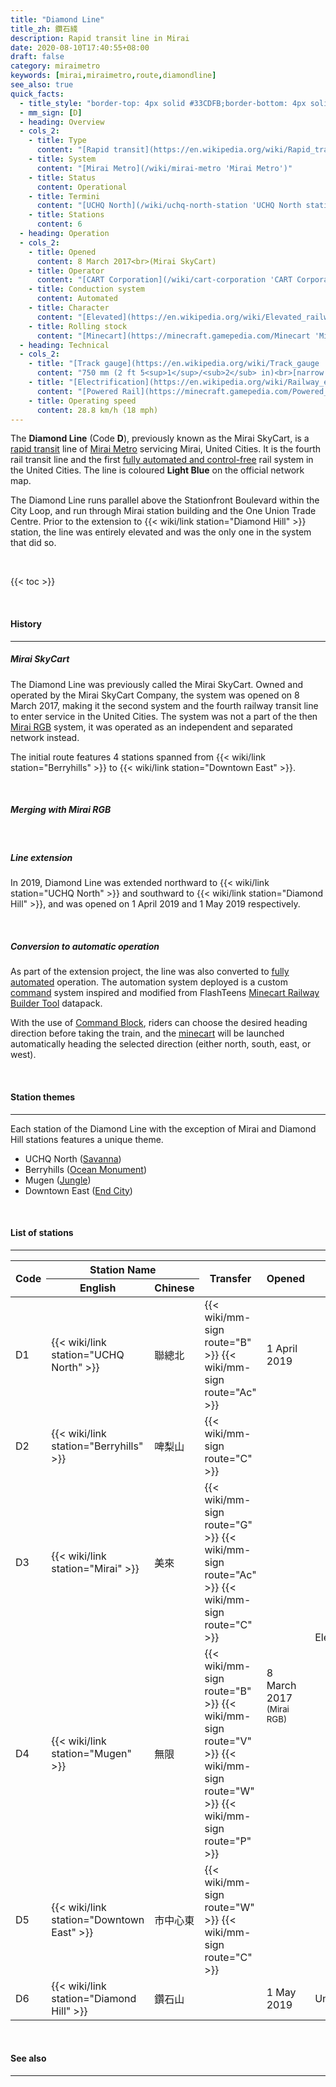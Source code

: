 ```yaml
---
title: "Diamond Line"
title_zh: 鑽石綫
description: Rapid transit line in Mirai
date: 2020-08-10T17:40:55+08:00
draft: false
category: miraimetro
keywords: [mirai,miraimetro,route,diamondline]
see_also: true
quick_facts:
  - title_style: "border-top: 4px solid #33CDFB;border-bottom: 4px solid #33CDFB;padding:2px 0;"
  - mm_sign: [D]
  - heading: Overview
  - cols_2:
    - title: Type
      content: "[Rapid transit](https://en.wikipedia.org/wiki/Rapid_transit 'Rapid transit')"
    - title: System
      content: "[Mirai Metro](/wiki/mirai-metro 'Mirai Metro')"
    - title: Status
      content: Operational
    - title: Termini
      content: "[UCHQ North](/wiki/uchq-north-station 'UCHQ North station')<br>[Diamond Hill](/wiki/diamond-hill-station 'Diamond Hill station')"
    - title: Stations
      content: 6
  - heading: Operation
  - cols_2:
    - title: Opened
      content: 8 March 2017<br>(Mirai SkyCart)
    - title: Operator
      content: "[CART Corporation](/wiki/cart-corporation 'CART Corporation')"
    - title: Conduction system
      content: Automated
    - title: Character
      content: "[Elevated](https://en.wikipedia.org/wiki/Elevated_railway 'Elevated railway') and underground"
    - title: Rolling stock
      content: "[Minecart](https://minecraft.gamepedia.com/Minecart 'Minecart')<br>(Light Blue [Concrete](https://minecraft.gamepedia.com/Concrete 'Concrete'))"
  - heading: Technical
  - cols_2:
    - title: "[Track gauge](https://en.wikipedia.org/wiki/Track_gauge 'Track gauge')"
      content: "750 mm (2 ft ​5<sup>1</sup>/<sub>2</sub> in)<br>[narrow gauge](https://en.wikipedia.org/wiki/Narrow-gauge_railway 'Narrow-gauge railway')"
    - title: "[Electrification](https://en.wikipedia.org/wiki/Railway_electrification_system 'Railway electrification system')"
      content: "[Powered Rail](https://minecraft.gamepedia.com/Powered_Rail 'Powered Rail')"
    - title: Operating speed
      content: 28.8 km/h (18 mph)
---
```


The **Diamond Line** (Code **D**), previously known as the Mirai SkyCart, is a [rapid transit](https://en.wikipedia.org/wiki/Rapid_transit "Rapid transit") line of [Mirai Metro](/wiki/mirai-metro "Mirai Metro") servicing Mirai, United Cities. It is the fourth rail transit line and the first [fully automated and control-free](https://en.wikipedia.org/wiki/Automatic_train_operation "Automatic train operation") rail system in the United Cities. The line is coloured **<span class="text-dl">Light Blue</span>** on the official network map.

The Diamond Line runs parallel above the Stationfront Boulevard within the City Loop, and run through Mirai station building and the One Union Trade Centre. Prior to the extension to {{< wiki/link station="Diamond Hill" >}} station, the line was entirely elevated and was the only one in the system that did so.

<br>

{{< toc >}}

<br>

#### History

---

##### Mirai SkyCart

The Diamond Line was previously called the Mirai SkyCart. Owned and operated by the Mirai SkyCart Company, the system was opened on 8 March 2017, making it the second system and the fourth railway transit line to enter service in the United Cities. The system was not a part of the then [Mirai RGB](/wiki/mirai-rgb "Mirai RGB") system, it was operated as an independent and separated network instead.

The initial route features 4 stations spanned from {{< wiki/link station="Berryhills" >}} to {{< wiki/link station="Downtown East" >}}.

<br>

##### Merging with Mirai RGB

<br>

##### Line extension

In 2019, Diamond Line was extended northward to {{< wiki/link station="UCHQ North" >}} and southward to {{< wiki/link station="Diamond Hill" >}}, and was opened on 1 April 2019 and 1 May 2019 respectively. 

<br>

##### Conversion to automatic operation

As part of the extension project, the line was also converted to [fully automated](https://en.wikipedia.org/wiki/Automatic_train_operation "Automatic train operation") operation. The automation system deployed is a custom [command](https://minecraft.gamepedia.com/Commands "Commands") system inspired and modified from FlashTeens [Minecart Railway Builder Tool](https://github.com/flashteens/FTMCRailBuilder13) datapack.

With the use of [Command Block](https://minecraft.gamepedia.com/Command_Block "Command Block"), riders can choose the desired heading direction before taking the train, and the [minecart](https://minecraft.gamepedia.com/Minecart "Minecart") will be launched automatically heading the selected direction (either north, south, east, or west).

<br>

#### Station themes

---

Each station of the Diamond Line with the exception of Mirai and Diamond Hill stations features a unique theme.

- UCHQ North ([Savanna](https://minecraft.gamepedia.com/Savanna "Savanna"))
- Berryhills ([Ocean Monument](https://minecraft.gamepedia.com/Ocean_Monument "Ocean Monument"))
- Mugen ([Jungle](https://minecraft.gamepedia.com/Jungle "Jungle"))
- Downtown East ([End City](https://minecraft.gamepedia.com/End_City "End City"))

<br>

#### List of stations

---

<div class="table-responsive">
  <table class="table table-sm table-bordered table-700 text-center">
    <thead class="diamondline">
      <tr>
        <th rowspan="2">Code</th>
        <th colspan="2" class="border-bottom-0">Station Name</th>
        <th rowspan="2">Transfer</th>
        <th rowspan="2">Opened</th>
        <th rowspan="2">Type</th>
        <th rowspan="2">Location</th>
      </tr>
      <tr>
        <th>English</th>
        <th>Chinese</th>
      </tr>
    </thead>
    <tbody>
      <tr>
        <td>
          <span class="station-code station-code-sm station-code-dl rounded-circle">D1</span>
        </td>
        <td>{{< wiki/link station="UCHQ North" >}}</td>
        <td>聯總北</td>
        <td>
          {{< wiki/mm-sign route="B" >}}
          {{< wiki/mm-sign route="Ac" >}}
        </td>
        <td>1 April 2019</td>
        <td rowspan="5">Elevated</td>
        <td>Redstone Valley</td>
      </tr>
      <tr>
        <td>
          <span class="station-code station-code-sm station-code-dl rounded-circle">D2</span>
        </td>
        <td>{{< wiki/link station="Berryhills" >}}</td>
        <td>啤梨山</td>
        <td>
          {{< wiki/mm-sign route="C" >}}
        </td>
        <td rowspan="4">8 March 2017<br><small class="font-italic">(Mirai RGB)</small></td>
        <td rowspan="4">City Loop</td>
      </tr>
      <tr>
        <td>
          <span class="station-code station-code-sm station-code-dl rounded-circle">D3</span>
        </td>
        <td>{{< wiki/link station="Mirai" >}}</td>
        <td>美來</td>
        <td>
          {{< wiki/mm-sign route="G" >}}
          {{< wiki/mm-sign route="Ac" >}}
          {{< wiki/mm-sign route="C" >}}
        </td>
      </tr>
      <tr>
        <td>
          <span class="station-code station-code-sm station-code-dl rounded-circle">D4</span>
        </td>
        <td>{{< wiki/link station="Mugen" >}}</td>
        <td>無限</td>
        <td>
          {{< wiki/mm-sign route="B" >}}
          {{< wiki/mm-sign route="V" >}}
          {{< wiki/mm-sign route="W" >}}
          {{< wiki/mm-sign route="P" >}}
        </td>
      </tr>
      <tr>
        <td>
          <span class="station-code station-code-sm station-code-dl rounded-circle">D5</span>
        </td>
        <td>{{< wiki/link station="Downtown East" >}}</td>
        <td>市中心東</td>
        <td>
          {{< wiki/mm-sign route="W" >}}
          {{< wiki/mm-sign route="C" >}}
        </td>
      </tr>
      <tr>
        <td>
          <span class="station-code station-code-sm station-code-dl rounded-circle">D6</span>
        </td>
        <td>{{< wiki/link station="Diamond Hill" >}}</td>
        <td>鑽石山</td>
        <td></td>
        <td>1 May 2019</td>
        <td>Underground</td>
        <td>La Miraiya</td>
      </tr>
    </tbody>
  </table>
</div>

<br>

#### See also

---